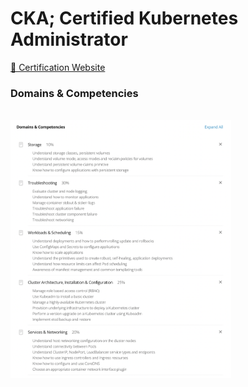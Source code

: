 # CKA; Certified Kubernetes Administrator

[🔗 Certification Website](https://training.linuxfoundation.org/certification/certified-kubernetes-administrator-cka/)

### Domains & Competencies

<br><img src="./img/domains_competencies.png" width="70%" /><br>

